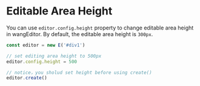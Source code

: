 # Editable Area Height

You can use `editor.config.height` property to change editable area height in wangEditor. By default, the editable area height is `300px`.

```jsx
const editor = new E('#div1')

// set editing area height to 500px
editor.config.height = 500

// notice，you sholud set height before using create()
editor.create()
```